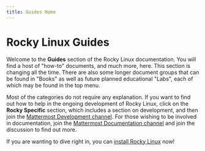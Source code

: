 ```yaml
---
title: Guides Home
---
```


# Rocky Linux Guides

Welcome to the **Guides** section of the Rocky Linux documentation. You will find a host of "how-to" documents, and much more, here. This section is changing all the time. There are also some longer document groups that can be found in "Books" as well as future planned educational "Labs", each of which may be found in the top menu.

Most of the categories do not require any explanation. If you want to find out how to help in the ongoing development of Rocky Linux, click on the **Rocky Specific** section, which includes a section on development, and then join the [Mattermost Development channel](https://chat.rockylinux.org/rocky-linux/channels/development). For those wishing to be involved in documentation, join the [Mattermost Documentation channel](https://chat.rockylinux.org/rocky-linux/channels/documentation) and join the discussion to find out more.

If you are wanting to dive right in, you can [install Rocky Linux](installation.md) now!
